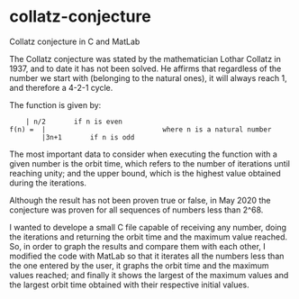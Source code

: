 # collatz-conjecture
Collatz conjecture in C and MatLab

The Collatz conjecture was stated by the mathematician Lothar Collatz in 1937, and to date it has not been solved. He affirms that regardless of the number we start with (belonging to the natural ones), it will always reach 1, and therefore a 4-2-1 cycle.

The function is given by:

      	| n/2       if n is even
    f(n) =  |                             where n is a natural number
            |3n+1       if n is odd

The most important data to consider when executing the function with a given number is the orbit time, which refers to the number of iterations until reaching unity; and the upper bound, which is the highest value obtained during the iterations.

Although the result has not been proven true or false, in May 2020 the conjecture was proven for all sequences of numbers less than 2^68.

I wanted to develope a small C file capable of receiving any number, doing the iterations and returning the orbit time and the maximum value reached. So, in order to graph the results and compare them with each other, I modified the code with MatLab so that it iterates all the numbers less than the one entered by the user, it graphs the orbit time and the maximum values reached; and finally it shows the largest of the maximum values and the largest orbit time obtained with their respective initial values.
